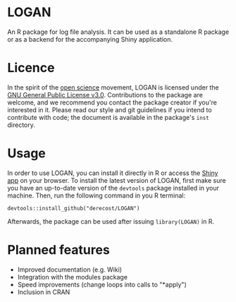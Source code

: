 # LOGAN

An R package for log file analysis. It can be used as a standalone R package or as a backend for the accompanying Shiny application.

# Licence

In the spirit of the [open science](https://openscience.com) movement, LOGAN is licensed under the [GNU General Public License v3.0](https://www.gnu.org/licenses/gpl-3.0.en.html). Contributions to the package are welcome, and we recommend you contact the package creator if you're interested in it. Please read our style and git guidelines if you intend to contribute with code; the document is available in the package's `inst` directory.

# Usage

In order to use LOGAN, you can install it directly in R or access the [Shiny app](https://loganpackage.shinyapps.io/shiny/) on your browser. To install the latest version of LOGAN, first make sure you have an up-to-date version of the `devtools` package installed in your machine. Then, run the following command in you R terminal:

```
devtools::install_github("derecost/LOGAN")
```

Afterwards, the package can be used after issuing `library(LOGAN)` in R.

# Planned features

- Improved documentation (e.g. Wiki)
- Integration with the modules package
- Speed improvements (change loops into calls to "*apply")
- Inclusion in CRAN
